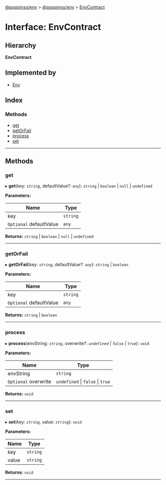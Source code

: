 [@poppinss/env](../README.md) > [@poppinss/env](../modules/_poppinss_env.md) > [EnvContract](../interfaces/_poppinss_env.envcontract.md)

# Interface: EnvContract

## Hierarchy

**EnvContract**

## Implemented by

* [Env](../classes/_poppinss_env.env.md)

## Index

### Methods

* [get](_poppinss_env.envcontract.md#get)
* [getOrFail](_poppinss_env.envcontract.md#getorfail)
* [process](_poppinss_env.envcontract.md#process)
* [set](_poppinss_env.envcontract.md#set)

---

## Methods

<a id="get"></a>

###  get

▸ **get**(key: *`string`*, defaultValue?: *`any`*): `string` \| `boolean` \| `null` \| `undefined`

**Parameters:**

| Name | Type |
| ------ | ------ |
| key | `string` |
| `Optional` defaultValue | `any` |

**Returns:** `string` \| `boolean` \| `null` \| `undefined`

___
<a id="getorfail"></a>

###  getOrFail

▸ **getOrFail**(key: *`string`*, defaultValue?: *`any`*): `string` \| `boolean`

**Parameters:**

| Name | Type |
| ------ | ------ |
| key | `string` |
| `Optional` defaultValue | `any` |

**Returns:** `string` \| `boolean`

___
<a id="process"></a>

###  process

▸ **process**(envString: *`string`*, overwrite?: *`undefined` \| `false` \| `true`*): `void`

**Parameters:**

| Name | Type |
| ------ | ------ |
| envString | `string` |
| `Optional` overwrite | `undefined` \| `false` \| `true` |

**Returns:** `void`

___
<a id="set"></a>

###  set

▸ **set**(key: *`string`*, value: *`string`*): `void`

**Parameters:**

| Name | Type |
| ------ | ------ |
| key | `string` |
| value | `string` |

**Returns:** `void`

___


